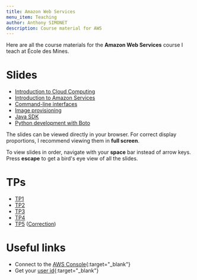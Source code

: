 ```yaml
---
title: Amazon Web Services
menu_item: Teaching
author: Anthony SIMONET
description: Course material for AWS
---
```


Here are all the course materials for the **Amazon Web Services** course
I teach at École des Mines.

# Slides

- [Introduction to Cloud Computing](slides/aws_1/)
- [Introduction to Amazon Services](slides/aws_2/)
- [Command-line interfaces](slides/aws_3/)
- [Image provisioning](slides/aws_4/)
- [Java SDK](slides/aws_5/)
- [Python development with Boto](slides/aws_6/)

The slides can be viewed directly in your browser. For correct
display proportions, I recommend viewing them in **full screen**.

To view slides in order, navigate with your **space** bar instead
of arrow keys. Press **escape** to get a bird's eye view of all
the slides.

# TPs

- [TP1](TP1_sujet.pdf)
- [TP2](TP2_sujet.pdf)
- [TP3](TP3_sujet.pdf)
- [TP4](TP4_sujet.pdf)
- [TP5](TP5_sujet.pdf) ([Correction](TP5_correction.tar.gz))

# Useful links

- Connect to the [AWS Console](https://278618067589.signin.aws.amazon.com/console){:target="_blank"}
- Get your [user
  id](https://console.aws.amazon.com/support/"){:target="_blank"}
